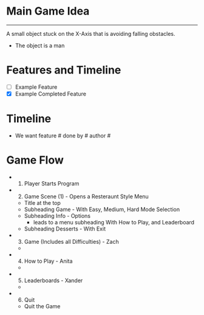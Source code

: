 # Main Game Idea
---
A small object stuck on the X-Axis that is avoiding falling obstacles. 
- The object is a man  

# Features and Timeline
- [ ] Example Feature
- [X] Example Completed Feature

# Timeline
- We want feature # done by # author #


# Game Flow
- 1. Player Starts Program
- 2. Game Scene (1) - Opens a Resteraunt Style Menu
    - Title at the top
    - Subheading Game - With Easy, Medium, Hard Mode Selection
    - Subheading Info - Options 
        - leads to a menu subheading With How to Play, and Leaderboard
    - Subheading Desserts - With Exit
- 3. Game (Includes all Difficulties) - Zach
    -

- 4. How to Play - Anita
    -

- 5. Leaderboards - Xander
    -

- 6. Quit
    - Quit the Game